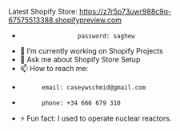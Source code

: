 Latest Shopify Store: https://z7r5p73uwr988c9q-67575513388.shopifypreview.com
-                     password: saghew

- 🔭 I’m currently working on Shopify Projects
- 💬 Ask me about Shopify Store Setup
- 📫 How to reach me: 
-           email: caseywschmid@gmail.com
-           phone: +34 666 679 310
- ⚡ Fun fact: I used to operate nuclear reactors.
